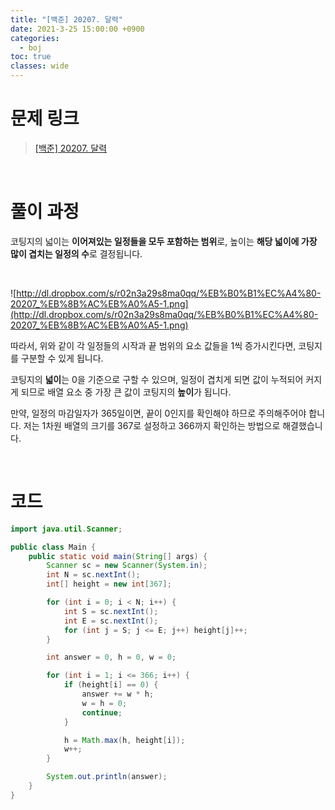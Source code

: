 ```yaml
---
title: "[백준] 20207. 달력"
date: 2021-3-25 15:00:00 +0900
categories:
  - boj
toc: true
classes: wide
---
```


# 문제 링크

> [[백준] 20207. 달력](https://www.acmicpc.net/problem/20207)

<br>

# 풀이 과정

코팅지의 넓이는 **이어져있는 일정들을 모두 포함하는 범위**로, 높이는 **해당 넓이에 가장 많이 겹치는 일정의 수**로 결정됩니다.

<br>

![http://dl.dropbox.com/s/r02n3a29s8ma0qq/%EB%B0%B1%EC%A4%80-20207_%EB%8B%AC%EB%A0%A5-1.png](http://dl.dropbox.com/s/r02n3a29s8ma0qq/%EB%B0%B1%EC%A4%80-20207_%EB%8B%AC%EB%A0%A5-1.png)

따라서, 위와 같이 각 일정들의 시작과 끝 범위의 요소 값들을 1씩 증가시킨다면, 코팅지를 구분할 수 있게 됩니다. 

코팅지의 **넓이**는 0을 기준으로 구할 수 있으며, 일정이 겹치게 되면 값이 누적되어 커지게 되므로 배열 요소 중 가장 큰 값이 코팅지의 **높이**가 됩니다.

만약, 일정의 마감일자가 365일이면, 끝이 0인지를 확인해야 하므로 주의해주어야 합니다. 저는 1차원 배열의 크기를 367로 설정하고 366까지 확인하는 방법으로 해결했습니다.

<br>

# 코드

```java
import java.util.Scanner;

public class Main {
    public static void main(String[] args) {
        Scanner sc = new Scanner(System.in);
        int N = sc.nextInt();
        int[] height = new int[367];

        for (int i = 0; i < N; i++) {
            int S = sc.nextInt();
            int E = sc.nextInt();
            for (int j = S; j <= E; j++) height[j]++;
        }

        int answer = 0, h = 0, w = 0;

        for (int i = 1; i <= 366; i++) {
            if (height[i] == 0) {
                answer += w * h;
                w = h = 0;
                continue;
            }

            h = Math.max(h, height[i]);
            w++;
        }

        System.out.println(answer);
    }
}
```